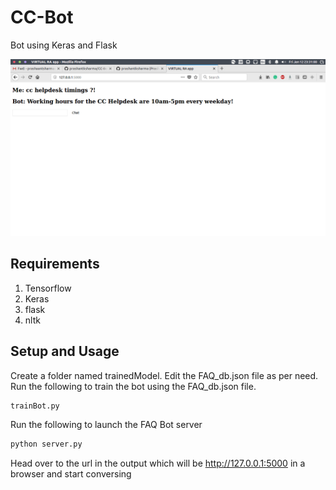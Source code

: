# CC-Bot
Bot using Keras and Flask

![Sample Screenshot](screenshot.png)

## Requirements
1) Tensorflow
2) Keras
3) flask
4) nltk

## Setup and Usage
Create a folder named trainedModel.
Edit the FAQ_db.json file as per need.
Run the following to train the bot using the FAQ_db.json file.
```python
trainBot.py
```
Run the following to launch the FAQ Bot server
```python
python server.py
```
Head over to the url in the output which will be http://127.0.0.1:5000 in a browser and start conversing

